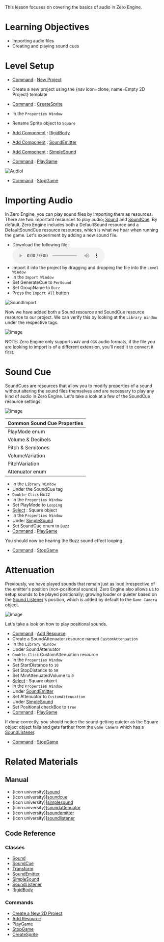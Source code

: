 This lesson focuses on covering the basics of audio in Zero Engine.

 # Learning Objectives

- Importing audio files
- Creating and playing sound cues

 # Level Setup

- [ Command](https://github.com/zeroengineteam/ZeroDocs/blob/master/zero_editor_documentation/zeromanual/editor/editorcommands/commands.markdown) : [ New Project](https://github.com/zeroengineteam/ZeroDocs/blob/master/code_reference/command_reference.markdown#newproject)
 - Create a new project using the {nav icon=clone, name=Empty 2D Project} template
- [ Command](https://github.com/zeroengineteam/ZeroDocs/blob/master/zero_editor_documentation/zeromanual/editor/editorcommands/commands.markdown) : [CreateSprite](https://github.com/zeroengineteam/ZeroDocs/blob/master/code_reference/command_reference.markdown#createsprite)
- In the `Properties Window`
 - Rename Sprite object to `Square`
 - [Add Component](https://github.com/zeroengineteam/ZeroDocs/blob/master/zero_editor_documentation/zeromanual/editor/addremovecomponent/) : [RigidBody](https://github.com/zeroengineteam/ZeroDocs/blob/master/code_reference/class_reference/rigidbody.markdown)
 - [Add Component](https://github.com/zeroengineteam/ZeroDocs/blob/master/zero_editor_documentation/zeromanual/editor/addremovecomponent.markdown) : [ SoundEmitter](https://github.com/zeroengineteam/ZeroDocs/blob/master/code_reference/class_reference/soundemitter.markdown)
 - [Add Component](https://github.com/zeroengineteam/ZeroDocs/blob/master/zero_editor_documentation/zeromanual/editor/addremovecomponent.markdown) : [ SimpleSound](https://github.com/zeroengineteam/ZeroDocs/blob/master/code_reference/class_reference/simplesound.markdown)

- [ Command](https://github.com/zeroengineteam/ZeroDocs/blob/master/zero_editor_documentation/zeromanual/editor/editorcommands/commands.markdown) : [ PlayGame](https://github.com/zeroengineteam/ZeroDocs/blob/master/code_reference/command_reference.markdown#playgame)



![AudioI](https://media.githubusercontent.com/media/zeroengineteam/ZeroFiles/master/doc_files/46662.gif)


- [ Command](https://github.com/zeroengineteam/ZeroDocs/blob/master/zero_editor_documentation/zeromanual/editor/editorcommands/commands.markdown) : [ StopGame](https://github.com/zeroengineteam/ZeroDocs/blob/master/code_reference/command_reference.markdown#stopgame)

 # Importing Audio

In Zero Engine, you can play sound files by importing them as resources. There are two important resources to play audio; [Sound](https://github.com/zeroengineteam/ZeroDocs/blob/master/code_reference/class_reference/sound.markdown) and [SoundCue](https://github.com/zeroengineteam/ZeroDocs/blob/master/code_reference/class_reference/soundcue.markdown). By default, Zero Engine includes both a DefaultSound resource and a DefaultSoundCue resource resources, which is what we hear when running the game. Let's experiment by adding a new sound file.

- Download the following file:
 ![Buzz](https://media.githubusercontent.com/media/zeroengineteam/ZeroFiles/master/doc_files/46672.wav)
- Import it into the project by dragging and dropping the file into the `Level Window`
- In the `Import Window`
 - Set GenerateCue  to `PerSound`
 - Set GroupName  to `Buzz`
 - Press the `Import All` button



![SoundImport](https://media.githubusercontent.com/media/zeroengineteam/ZeroFiles/master/doc_files/46996.gif)


Now we have added both a Sound resource and SoundCue resource resource to our project. We can verify this by looking at the `Library Window` under the respective tags.



![image](https://media.githubusercontent.com/media/zeroengineteam/ZeroFiles/master/doc_files/88672.png)


NOTE: Zero Engine only supports `WAV` and `OGG` audio formats, if the file you are looking to import is of a different extension, you'll need it to convert it first.

 # Sound Cue

SoundCues are resources that allow you to modify properties of a sound without altering the sound files themselves and are necessary to play any kind of audio in Zero Engine. Let's take a look at a few of the SoundCue resource settings.



![image](https://media.githubusercontent.com/media/zeroengineteam/ZeroFiles/master/doc_files/47005.png)


| Common Sound Cue Properties |
|------|
| PlayMode enum | Whether the sound should a [Single](https://github.com/zeroengineteam/ZeroDocs/blob/master/code_reference/enum_reference.markdown#soundplaymode) time or [loop](https://github.com/zeroengineteam/ZeroDocs/blob/master/code_reference/enum_reference.markdown#soundplaymode) on completion |
| Volume  & Decibels  | How quiet or loud the sound should be played |
| Pitch  & Semitones  | How high or low pitched the sound should be played |
| VolumeVariation  | Added random volume variation within the given range when sound is played |
| PitchVariation  | Added random pitch variation within the given range when sound is played |
| Attenuator enum | The resource that defines how the sound behaves based on distance from the origin |

- In the `Library Window`
 - Under the SoundCue  tag
  - `Double-Click` Buzz 
- In the `Properties Window`
 - Set PlayMode  to `Looping`
- [Select](https://github.com/zeroengineteam/ZeroDocs/blob/master/zero_editor_documentation/zeromanual/editor/editorcommands/selectobject.markdown) : Square object
- In the `Properties Window`
 - Under [ SimpleSound](https://github.com/zeroengineteam/ZeroDocs/blob/master/code_reference/class_reference/simplesound.markdown)
  - Set SoundCue enum to `Buzz`
- [ Command](https://github.com/zeroengineteam/ZeroDocs/blob/master/zero_editor_documentation/zeromanual/editor/editorcommands/commands.markdown) : [ PlayGame](https://github.com/zeroengineteam/ZeroDocs/blob/master/code_reference/command_reference.markdown#playgame)

You should now be hearing the Buzz  sound effect looping.

- [ Command](https://github.com/zeroengineteam/ZeroDocs/blob/master/zero_editor_documentation/zeromanual/editor/editorcommands/commands.markdown) : [ StopGame](https://github.com/zeroengineteam/ZeroDocs/blob/master/code_reference/command_reference.markdown#stopgame)

 # Attenuation

Previously, we have played sounds that remain just as loud irrespective of the emitter's position (non-positional sounds). Zero Engine also allows us to setup sounds to be played positionally; growing louder or quieter based on the [Sound Listener](https://github.com/zeroengineteam/ZeroDocs/blob/master/zero_editor_documentation/zeromanual/audio/soundlistener.markdown)'s position, which is added by default to the `Game Camera` object.



![image](https://media.githubusercontent.com/media/zeroengineteam/ZeroFiles/master/doc_files/88634.png)


Let's take a look on how to play positional sounds.

- [ Command](https://github.com/zeroengineteam/ZeroDocs/blob/master/zero_editor_documentation/zeromanual/editor/editorcommands/commands.markdown) : 
 [Add Resource](https://github.com/zeroengineteam/ZeroDocs/blob/master/zero_editor_documentation/zeromanual/editor/editorcommands/resourceadding.markdown)
 - Create a SoundAttenuator resource named `CustomAttenuation`
- In the `Library Window`
 - Under SoundAttenuator 
  - `Double-Click` CustomAttenuation resource
- In the `Properties Window`
 - Set StartDistance  to `10`
 - Set StopDistance  to `50`
 - Set MinAttenuatedVolume  to `0`
- [Select](https://github.com/zeroengineteam/ZeroDocs/blob/master/zero_editor_documentation/zeromanual/editor/editorcommands/selectobject.markdown) : Square object
- In the `Properties Window`
 - Under [ SoundEmitter](https://github.com/zeroengineteam/ZeroDocs/blob/master/code_reference/class_reference/soundemitter.markdown)
  - Set Attenuator  to `CustomAttenuation`
 - Under [ SimpleSound](https://github.com/zeroengineteam/ZeroDocs/blob/master/code_reference/class_reference/simplesound.markdown)
  - Set Positional checkBox to `true`
- [ Command](https://github.com/zeroengineteam/ZeroDocs/blob/master/zero_editor_documentation/zeromanual/editor/editorcommands/commands.markdown) : [ PlayGame](https://github.com/zeroengineteam/ZeroDocs/blob/master/code_reference/command_reference.markdown#playgame)

If done correctly, you should notice the sound getting quieter as the Square object object falls and gets farther from the `Game Camera` which has a [SoundListener](https://github.com/zeroengineteam/ZeroDocs/blob/master/zero_editor_documentation/zeromanual/audio/soundlistener.markdown).

- [ Command](https://github.com/zeroengineteam/ZeroDocs/blob/master/zero_editor_documentation/zeromanual/editor/editorcommands/commands.markdown) : [ StopGame](https://github.com/zeroengineteam/ZeroDocs/blob/master/code_reference/command_reference.markdown#stopgame)

 # Related Materials

 ## Manual
- {icon university}[[sound](https://github.com/zeroengineteam/ZeroDocs/blob/master/zero_editor_documentation/zeromanual/audio/sound.markdown)
- {icon university}[[soundcue](https://github.com/zeroengineteam/ZeroDocs/blob/master/zero_editor_documentation/zeromanual/audio/soundcue.markdown)
- {icon university}[[simplesound](https://github.com/zeroengineteam/ZeroDocs/blob/master/zero_editor_documentation/zeromanual/audio/simplesound.markdown)
- {icon university}[[soundattenuator](https://github.com/zeroengineteam/ZeroDocs/blob/master/zero_editor_documentation/zeromanual/audio/soundattenuator.markdown)
- {icon university}[[soundemitter](https://github.com/zeroengineteam/ZeroDocs/blob/master/zero_editor_documentation/zeromanual/audio/soundemitter.markdown)
- {icon university}[[soundlistener](https://github.com/zeroengineteam/ZeroDocs/blob/master/zero_editor_documentation/zeromanual/audio/soundlistener.markdown)

 ## Code Reference
 ### Classes
- [Sound](https://github.com/zeroengineteam/ZeroDocs/blob/master/code_reference/class_reference/sound.markdown)
- [SoundCue](https://github.com/zeroengineteam/ZeroDocs/blob/master/code_reference/class_reference/soundcue.markdown)
- [Transform](https://github.com/zeroengineteam/ZeroDocs/blob/master/code_reference/class_reference/transform.markdown)
- [SoundEmitter](https://github.com/zeroengineteam/ZeroDocs/blob/master/code_reference/class_reference/soundemitter.markdown)
- [SimpleSound](https://github.com/zeroengineteam/ZeroDocs/blob/master/code_reference/class_reference/simplesound.markdown)
- [SoundListener](https://github.com/zeroengineteam/ZeroDocs/blob/master/code_reference/class_reference/soundlistener.markdown)
- [RigidBody](https://github.com/zeroengineteam/ZeroDocs/blob/master/code_reference/class_reference/rigidbody.markdown)

 ### Commands
- [Create a New 2D Project](https://github.com/zeroengineteam/ZeroDocs/blob/master/code_reference/command_reference.markdown#newproject)
- [ Add Resource](https://github.com/zeroengineteam/ZeroDocs/blob/master/code_reference/command_reference.markdown#add)
- [ PlayGame](https://github.com/zeroengineteam/ZeroDocs/blob/master/code_reference/command_reference.markdown#playgame)
- [ StopGame](https://github.com/zeroengineteam/ZeroDocs/blob/master/code_reference/command_reference.markdown#stopgame)
- [CreateSprite](https://github.com/zeroengineteam/ZeroDocs/blob/master/code_reference/command_reference.markdown#createsprite) 

 